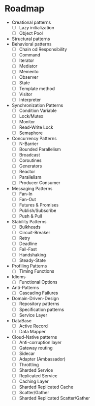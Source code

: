# Roadmap

- Creational patterns
  - [ ] Lazy initialization
  - [ ] Object Pool
- Structural patterns
- Behavioral patterns
  - [ ] Chain od Responsibility
  - [ ] Command
  - [ ] Iterator
  - [ ] Mediator
  - [ ] Memento
  - [ ] Observer
  - [ ] State
  - [ ] Template method
  - [ ] Visitor
  - [ ] Interpreter
- Synchronization Patterns
  - [ ] Condition Variable
  - [ ] Lock/Mutex
  - [ ] Monitor
  - [ ] Read-Write Lock
  - [ ] Semaphore
- Concurrency Patterns
  - [ ] N-Barrier
  - [ ] Bounded Parallelism
  - [ ] Broadcast
  - [ ] Coroutines
  - [ ] Generators
  - [ ] Reactor
  - [ ] Parallelism
  - [ ] Producer Consumer
- Messaging Patterns
  - [ ] Fan-In
  - [ ] Fan-Out
  - [ ] Futures & Promises
  - [ ] Publish/Subscribe
  - [ ] Push & Pull
- Stability Patterns
  - [ ] Bulkheads
  - [ ] Circuit-Breaker
  - [ ] Retry
  - [ ] Deadline
  - [ ] Fail-Fast
  - [ ] Handshaking
  - [ ] Steady-State
- Profiling Patterns
  - [ ] Timing Functions
- Idioms
  - [ ] Functional Options
- Anti-Patterns
  - [ ] Cascading Failures
- Domain-Driven-Design
  - [ ] Repository patterns
  - [ ] Specification patterns
  - [ ] Service Layer
- DataBase
  - [ ] Active Record
  - [ ] Data Mapper
- Cloud-Native patterns
  - [ ] Anti-corruption layer
  - [ ] Gateway routing
  - [ ] Sidecar
  - [ ] Adapter (Ambassador)
  - [ ] Throttling
  - [ ] Sharded Service
  - [ ] Replicated Service
  - [ ] Caching Layer
  - [ ] Sharded Replicated Cache
  - [ ] Scatter/Gather
  - [ ] Sharded Replicated Scatter/Gather
